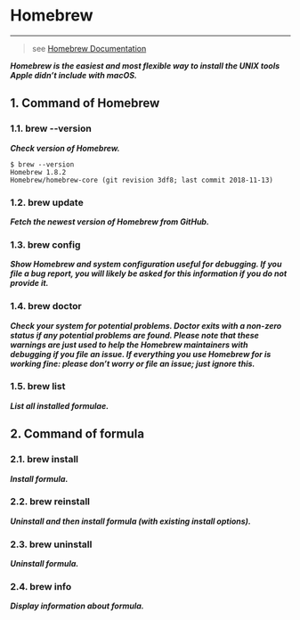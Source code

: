 <!-- toc -->

# Homebrew

---

> see [Homebrew Documentation](https://docs.brew.sh/)

_**Homebrew is the easiest and most flexible way to install the UNIX tools Apple didn’t include with macOS.**_

## 1. Command of Homebrew

### 1.1. brew --version

**_Check version of Homebrew._**

```
$ brew --version
Homebrew 1.8.2
Homebrew/homebrew-core (git revision 3df8; last commit 2018-11-13)
```

### 1.2. brew update

**_Fetch the newest version of Homebrew from GitHub._**

### 1.3. brew config

**_Show Homebrew and system configuration useful for debugging. If you file a bug report, you will likely be asked for this information if you do not provide it._**

### 1.4. brew doctor

**_Check your system for potential problems. Doctor exits with a non-zero status if any potential problems are found. Please note that these warnings are just used to help the Homebrew maintainers with debugging if you file an issue. If everything you use Homebrew for is working fine: please don’t worry or file an issue; just ignore this._**

### 1.5. brew list

**_List all installed formulae._**

## 2. Command of formula

### 2.1. brew install

**_Install formula._**

### 2.2. brew reinstall

**_Uninstall and then install formula (with existing install options)._**

### 2.3. brew uninstall

**_Uninstall formula._**

### 2.4. brew info

**_Display information about formula._**
